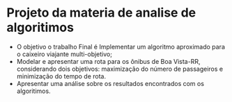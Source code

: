 # Projeto da materia de analise de algoritimos
- O objetivo o trabalho Final é Implementar um algoritmo aproximado para o caixeiro viajante multi-objetivo;
- Modelar e apresentar uma rota para os ônibus de Boa Vista-RR, considerando dois objetivos:
  maximização do número de passageiros e minimização do tempo de rota.
- Apresentar uma análise sobre os resultados encontrados com os algoritimos.
